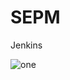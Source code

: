 # SEPM

Jenkins

![one](https://user-images.githubusercontent.com/74057362/221640288-8c595f7b-c735-4370-a469-b29196fcf65d.png)

